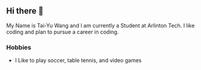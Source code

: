 ## Hi there 👋
My Name is Tai-Yu Wang and I am currently a Student at Arlinton Tech. I like coding and plan to pursue a career in coding.

### Hobbies

- I Like to play soccer, table tennis, and video games
<!--
**Tai-YuWang/Tai-YuWang** is a ✨ _special_ ✨ repository because its `README.md` (this file) appears on your GitHub profile.

Here are some ideas to get you started:

- 🔭 I’m currently working on ...
- 🌱 I’m currently learning ...
- 👯 I’m looking to collaborate on ...
- 🤔 I’m looking for help with ...
- 💬 Ask me about ...
- 📫 How to reach me: ...
- 😄 Pronouns: ...
- ⚡ Fun fact: ...
-->

